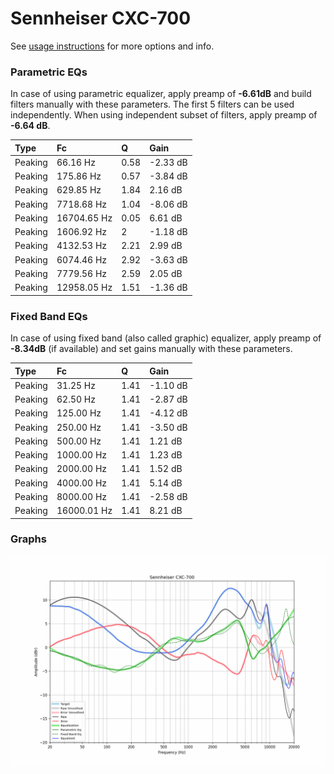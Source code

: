 # Sennheiser CXC-700
See [usage instructions](https://github.com/jaakkopasanen/AutoEq#usage) for more options and info.

### Parametric EQs
In case of using parametric equalizer, apply preamp of **-6.61dB** and build filters manually
with these parameters. The first 5 filters can be used independently.
When using independent subset of filters, apply preamp of **-6.64 dB**.

| Type    | Fc          |    Q | Gain     |
|:--------|:------------|:-----|:---------|
| Peaking | 66.16 Hz    | 0.58 | -2.33 dB |
| Peaking | 175.86 Hz   | 0.57 | -3.84 dB |
| Peaking | 629.85 Hz   | 1.84 | 2.16 dB  |
| Peaking | 7718.68 Hz  | 1.04 | -8.06 dB |
| Peaking | 16704.65 Hz | 0.05 | 6.61 dB  |
| Peaking | 1606.92 Hz  | 2    | -1.18 dB |
| Peaking | 4132.53 Hz  | 2.21 | 2.99 dB  |
| Peaking | 6074.46 Hz  | 2.92 | -3.63 dB |
| Peaking | 7779.56 Hz  | 2.59 | 2.05 dB  |
| Peaking | 12958.05 Hz | 1.51 | -1.36 dB |

### Fixed Band EQs
In case of using fixed band (also called graphic) equalizer, apply preamp of **-8.34dB**
(if available) and set gains manually with these parameters.

| Type    | Fc          |    Q | Gain     |
|:--------|:------------|:-----|:---------|
| Peaking | 31.25 Hz    | 1.41 | -1.10 dB |
| Peaking | 62.50 Hz    | 1.41 | -2.87 dB |
| Peaking | 125.00 Hz   | 1.41 | -4.12 dB |
| Peaking | 250.00 Hz   | 1.41 | -3.50 dB |
| Peaking | 500.00 Hz   | 1.41 | 1.21 dB  |
| Peaking | 1000.00 Hz  | 1.41 | 1.23 dB  |
| Peaking | 2000.00 Hz  | 1.41 | 1.52 dB  |
| Peaking | 4000.00 Hz  | 1.41 | 5.14 dB  |
| Peaking | 8000.00 Hz  | 1.41 | -2.58 dB |
| Peaking | 16000.01 Hz | 1.41 | 8.21 dB  |

### Graphs
![](./Sennheiser%20CXC-700.png)